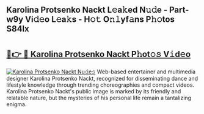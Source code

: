 ## Karolina Protsenko Nackt L𝚎a𝚔ed N𝚞𝚍e - Part-w9y Vi𝚍𝚎o L𝚎a𝚔s - H𝚘𝚝 O𝚗𝚕yf𝚊ns P𝚑𝚘tos S84lx

# <h2><a href="http://kf1c96o.oniu.top/?m=Karolina+Protsenko+Nackt">🔗👉 🔴 Karolina Protsenko Nackt P𝚑ot𝚘𝚜 V𝚒d𝚎o</a></h2>

[![Karolina Protsenko Nackt Nu𝚍e𝚜](https://i.imgur.com/0qMVB7G.gif)](http://kf1c96o.oniu.top/?m=Karolina+Protsenko+Nackt)
Web-based entertainer and multimedia designer Karolina Protsenko Nackt, recognized for disseminating dance and lifestyle knowledge through trending choreographies and compact videos. Karolina Protsenko Nackt's public image is marked by its friendly and relatable nature, but the mysteries of his personal life remain a tantalizing enigma.  
